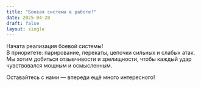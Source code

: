 ```yaml
---
title: "Боевая система в работе!"
date: 2025-04-28
draft: false
layout: single
---
```

Начата реализация боевой системы!  
В приоритете: парирование, перекаты, цепочки сильных и слабых атак. Мы хотим добиться отзывчивости и зрелищности, чтобы каждый удар чувствовался мощным и осмысленным.

Оставайтесь с нами — впереди ещё много интересного!
